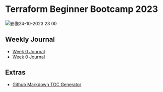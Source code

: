 # Terraform Beginner Bootcamp 2023

![影像24-10-2023 23 00](https://github.com/Greyyutech/terraform-beginner-bootcamp-2023/assets/52209414/25137608-1906-4542-9d4f-66ab795cdcc2)

## Weekly Journal
- [Week 0 Journal](/Journal/week0.md)
- [Week 0 Journal](/Journal/week1.md)

##  Extras

- [Github Markdown TOC Generator](https://ecotrust-canada.github.io/markdown-toc/)
